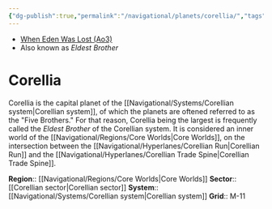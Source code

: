 ```yaml
---
{"dg-publish":true,"permalink":"/navigational/planets/corellia/","tags":["map","core","corellian","corellianspine","corellianrun","unfinished","planet"],"noteIcon":"saber1"}
---
```


- [When Eden Was Lost (Ao3)](https://archiveofourown.org/works/19334440)
- Also known as *Eldest Brother*
# Corellia

Corellia is the capital planet of the [[Navigational/Systems/Corellian system\|Corellian system]], of which the planets are oftened referred to as the "Five Brothers." For that reason, Corellia being the largest is frequently called the *Eldest Brother* of the Corellian system. It is considered an inner world of the [[Navigational/Regions/Core Worlds\|Core Worlds]], on the intersection between the [[Navigational/Hyperlanes/Corellian Run\|Corellian Run]] and the [[Navigational/Hyperlanes/Corellian Trade Spine\|Corellian Trade Spine]]. 

**Region**::  [[Navigational/Regions/Core Worlds\|Core Worlds]]
**Sector**::  [[Corellian sector\|Corellian sector]]
**System**::  [[Navigational/Systems/Corellian system\|Corellian system]]
**Grid**::  M-11
